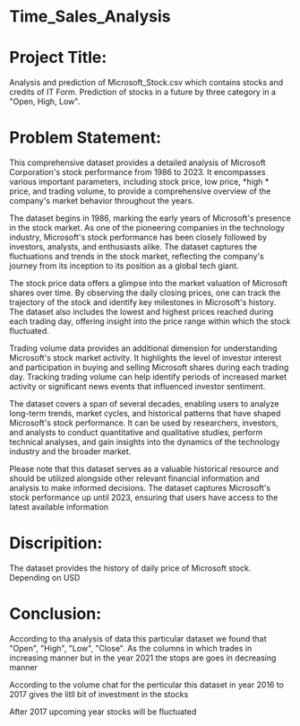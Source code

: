 # Time_Sales_Analysis

# Project Title:

Analysis and prediction of Microsoft_Stock.csv which contains stocks and credits of IT Form. Prediction of stocks in a future by three category in a "Open, High, Low".

# Problem Statement:
This comprehensive dataset provides a detailed analysis of Microsoft Corporation's stock performance from 1986 to 2023. It encompasses various important parameters, including stock price, low price, *high * price, and trading volume, to provide a comprehensive overview of the company's market behavior throughout the years.

The dataset begins in 1986, marking the early years of Microsoft's presence in the stock market. As one of the pioneering companies in the technology industry, Microsoft's stock performance has been closely followed by investors, analysts, and enthusiasts alike. The dataset captures the fluctuations and trends in the stock market, reflecting the company's journey from its inception to its position as a global tech giant.

The stock price data offers a glimpse into the market valuation of Microsoft shares over time. By observing the daily closing prices, one can track the trajectory of the stock and identify key milestones in Microsoft's history. The dataset also includes the lowest and highest prices reached during each trading day, offering insight into the price range within which the stock fluctuated.

Trading volume data provides an additional dimension for understanding Microsoft's stock market activity. It highlights the level of investor interest and participation in buying and selling Microsoft shares during each trading day. Tracking trading volume can help identify periods of increased market activity or significant news events that influenced investor sentiment.

The dataset covers a span of several decades, enabling users to analyze long-term trends, market cycles, and historical patterns that have shaped Microsoft's stock performance. It can be used by researchers, investors, and analysts to conduct quantitative and qualitative studies, perform technical analyses, and gain insights into the dynamics of the technology industry and the broader market.

Please note that this dataset serves as a valuable historical resource and should be utilized alongside other relevant financial information and analysis to make informed decisions. The dataset captures Microsoft's stock performance up until 2023, ensuring that users have access to the latest available information

# Discripition:
The dataset provides the history of daily price of Microsoft stock. Depending on USD



# Conclusion:

According to tha analysis of data this particular dataset we found that "Open", "High", "Low", "Close". As the columns in which trades in increasing manner but in the year 2021 the stops are goes in decreasing manner

According to the volume chat for the perticular this dataset in year 2016 to 2017 gives the litll bit of investment in the stocks

After 2017 upcoming year stocks will be fluctuated















